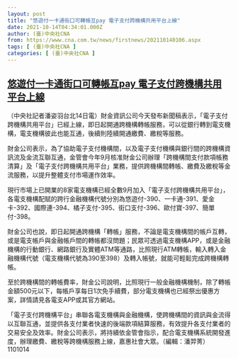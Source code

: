 ```yaml
---
layout: post
title: "悠遊付一卡通街口可轉帳互pay 電子支付跨機構共用平台上線"
date: 2021-10-14T04:34:01.000Z
author: (臺)中央社CNA
from: https://www.cna.com.tw/news/firstnews/202110140106.aspx
tags: [ (臺)中央社CNA ]
categories: [ (臺)中央社CNA ]
---
```

<!--1634186041000-->
[悠遊付一卡通街口可轉帳互pay 電子支付跨機構共用平台上線](https://www.cna.com.tw/news/firstnews/202110140106.aspx)
------

<div>
<div></div><div><p>（中央社記者潘姿羽台北14日電）財金資訊公司今天發布新聞稿表示，「電子支付跨機構共用平台」已經上線，即日起開通跨機構轉帳服務，可以從銀行轉到電支機構，電支機構彼此也能互通，後續則陸續開通繳費、繳稅等服務。</p><p>財金公司表示，為了協助電子支付機構間，以及電子支付機構與銀行間的跨機構資訊流及金流互聯互通，金管會今年9月核准財金公司辦理「跨機構間支付款項帳務清算」及「電子支付跨機構共用平台」業務，提供跨機構間轉帳、繳費及繳稅等金流服務，以提升整體支付市場運作效率。</p><p>現行市場上已開業的8家電支機構已經全數9月加入「電子支付跨機構共用平台」，各電支機構配賦的跨行金融機構代號分別為悠遊付-390、一卡通-391、愛金卡-392、國際連-394、橘子支付-395、街口支付-396、歐付寶-397、簡單付-398。</p><p>財金公司也說，即日起開通跨機構「轉帳」服務，不論是電支機構間的帳戶互轉，或是電支帳戶與金融帳戶間的轉帳都沒問題；民眾可透過電支機構APP，或是金融機構的行動銀行、網路銀行及實體ATM等通路，比照現行ATM轉帳，輸入轉入金融機構代號（電支機構代號為390至398）及轉入帳號，就能可輕鬆完成跨機構轉帳。</p><p>至於跨機構間的轉帳費率，財金公司說明，比照現行一般金融機構機制，除了轉帳金額500元以下，每帳戶享每日1次免手續費，部分電支機構也已經祭出優惠方案，詳情請見各電支APP或其官方網站。</p><p>「電子支付跨機構平台」串聯各電支機構與金融機構，使跨機構間的資訊與金流得以互聯互通，並提供各支付業者快速的後端款項結算服務，有效提升各支付業者的交易安全及效率。財金公司表示，將持續依金管會指示，配合電支機構系統開發進度，辦理繳費、繳稅等跨機構服務上線，嘉惠社會大眾。（編輯：潘羿菁）1101014</p></div>
</div>
